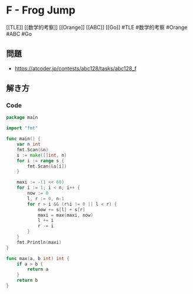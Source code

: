 # F - Frog Jump
[[TLE]] [[数学的考察]] [[Orange]] [[ABC]] [[Go]]
#TLE #数学的考察 #Orange #ABC #Go 

## 問題
- https://atcoder.jp/contests/abc128/tasks/abc128_f

## 解き方
### Code
```go
package main

import "fmt"

func main() {
	var n int
	fmt.Scan(&n)
	s := make([]int, n)
	for i := range s {
		fmt.Scan(&s[i])
	}

	maxi := -(1 << 60)
	for i := 1; i < n; i++ {
		now := 0
		l, r := 0, n-1
		for r > i && (r%i != 0 || l < r) {
			now += s[l] + s[r]
			maxi = max(maxi, now)
			l += i
			r -= i
		}
	}
	fmt.Println(maxi)
}

func max(a, b int) int {
	if a > b {
		return a
	}
	return b
}
```